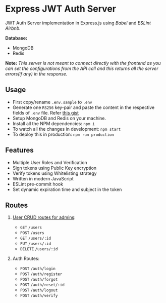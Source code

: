 # Express JWT Auth Server
JWT Auth Server implementation in Express.js using _Babel_ and _ESLint Airbnb_.

**Database:**
* MongoDB
* Redis

**Note:** _This server is not meant to connect directly with the frontend as you can set the configurations from the API call and this returns all the server errors(if any) in the response._

## Usage
* First copy/rename `.env.sample` to `.env`
* Generate one `RS256` key-pair and paste the content in the respective fields of `.env` file. Refer [this gist](https://gist.github.com/ygotthilf/baa58da5c3dd1f69fae9)
* Setup MongoDB and Redis on your machine.
* Install all the NPM dependencies: `npm i`
* To watch all the changes in development: `npm start`
* To deploy this in production: `npm run production`

## Features
* Multiple User Roles and Verification
* Sign tokens using Public Key encryption
* Verify tokens using Whitelisting strategy
* Written in modern JavaScript
* ESLint pre-commit hook
* Set dynamic expiration time and subject in the token

## Routes
1. [User CRUD routes for admins](https://github.com/apal21/express-jwt-auth-server/wiki/User-CRUD-Routes):
    * `GET` `/users`
    * `POST` `/users`
    * `GET` `/users/:id`
    * `PUT` `/users/:id`
    * `DELETE` `/users/:id`
    
2. Auth Routes:
    * `POST` `/auth/login`
    * `POST` `/auth/register`
    * `POST` `/auth/forgot`
    * `POST` `/auth/reset/:id`
    * `POST` `/auth/logout`
    * `POST` `/auth/verify`
